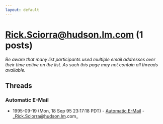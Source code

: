 ```yaml
---
layout: default
---
```


# Rick.Sciorra@hudson.lm.com (1 posts)

_Be aware that many list participants used multiple email addresses over their time active on the list. As such this page may not contain all threads available._

## Threads

### Automatic E-Mail
+ 1995-09-19 (Mon, 18 Sep 95 23:17:18 PDT) - [Automatic E-Mail](/archive/1995/09/1333ad42a8909afe8eb3d63129d8bc7e14dc012d7458094522c6d496170a0611) - _Rick.Sciorra@hudson.lm.com_

